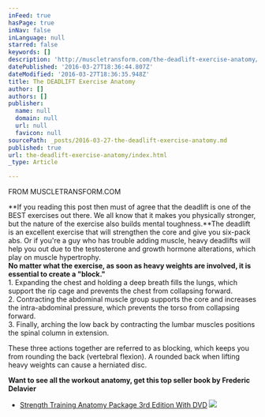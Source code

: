 ```yaml
---
inFeed: true
hasPage: true
inNav: false
inLanguage: null
starred: false
keywords: []
description: 'http://muscletransform.com/the-deadlift-exercise-anatomy/'
datePublished: '2016-03-27T18:36:44.807Z'
dateModified: '2016-03-27T18:36:35.948Z'
title: The DEADLIFT Exercise Anatomy
author: []
authors: []
publisher:
  name: null
  domain: null
  url: null
  favicon: null
sourcePath: _posts/2016-03-27-the-deadlift-exercise-anatomy.md
published: true
url: the-deadlift-exercise-anatomy/index.html
_type: Article

---
```

FROM MUSCLETRANSFORM.COM

**If you reading this post then must of agree that the deadlift is one of the BEST exercises out there. We all know that it makes you physically stronger, but the nature of the exercise also builds mental toughness.**The deadlift is an excellent exercise that will strengthen the core and give you six-pack abs. Or if you're a guy who has trouble adding muscle, heavy deadlifts will help you out due to the testosterone and growth hormone alterations, which play on muscle hypertrophy.  
**No matter what the exercise, as soon as heavy weights are involved, it is essential to create a "block."**  
1\. Expanding the chest and holding a deep breath fills the lungs, which support the rip cage and prevents the chest from collapsing forward.  
2\. Contracting the abdominal muscle group supports the core and increases the intra-abdominal pressure, which prevents the torso from collapsing forward.  
3\. Finally, arching the low back by contracting the lumbar muscles positions the spinal column in extension.

These three actions together are referred to as blocking, which keeps you from rounding the back (vertebral flexion). A rounded back when lifting heavy weights can cause a herniated disc.

**Want to see all the workout anatomy, get this top seller book by Frederic Delavier**

* [Strength Training Anatomy Package 3rd Edition With DVD][0]
![](https://the-grid-user-content.s3-us-west-2.amazonaws.com/1edfee77-db88-4e6f-9a9e-0e4865194a87.jpg)

[0]: http://www.amazon.com/gp/product/1450441319/ref=as_li_tl?ie=UTF8&camp=1789&creative=9325&creativeASIN=1450441319&linkCode=as2&tag=muscltrans-20&linkId=AVSI76HF4X2H523C "book"